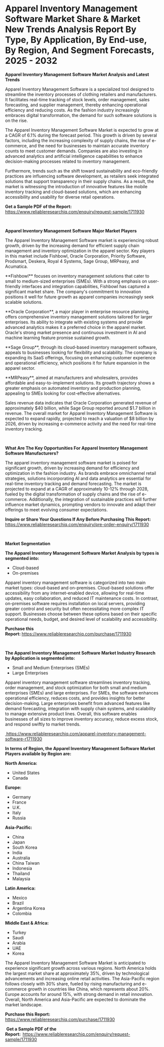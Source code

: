 <p><h1>Apparel Inventory Management Software Market Share & Market New Trends Analysis Report By Type, By Application, By End-use, By Region, And Segment Forecasts, 2025 - 2032</h1></p><p><strong>Apparel Inventory Management Software Market Analysis and Latest Trends</strong></p>
<p><p>Apparel Inventory Management Software is a specialized tool designed to streamline the inventory processes of clothing retailers and manufacturers. It facilitates real-time tracking of stock levels, order management, sales forecasting, and supplier management, thereby enhancing operational efficiency and reducing costs. As the fashion industry increasingly embraces digital transformation, the demand for such software solutions is on the rise.</p><p>The Apparel Inventory Management Software Market is expected to grow at a CAGR of 6.1% during the forecast period. This growth is driven by several factors, including the increasing complexity of supply chains, the rise of e-commerce, and the need for businesses to maintain accurate inventory counts to meet customer demands. Companies are also investing in advanced analytics and artificial intelligence capabilities to enhance decision-making processes related to inventory management.</p><p>Furthermore, trends such as the shift toward sustainability and eco-friendly practices are influencing software development, as retailers seek integrated solutions that support transparency in their supply chains. As a result, the market is witnessing the introduction of innovative features like mobile inventory tracking and cloud-based solutions, which are enhancing accessibility and usability for diverse retail operations.</p></p>
<p><strong>Get a Sample PDF of the Report:&nbsp;</strong> <a href="https://www.reliableresearchiq.com/enquiry/request-sample/1711930?utm_campaign=3173&utm_medium=2&utm_source=Github&utm_content=ia&utm_term=19042025&utm_id=apparel-inventory-management-software">https://www.reliableresearchiq.com/enquiry/request-sample/1711930</a></p>
<p>&nbsp;</p>
<p><strong>Apparel Inventory Management Software Major Market Players</strong></p>
<p><p>The Apparel Inventory Management Software market is experiencing robust growth, driven by the increasing demand for efficient supply chain management and inventory optimization in the apparel sector. Key players in this market include Fishbowl, Oracle Corporation, Priority Software, Prodsmart, Deskera, Royal 4 Systems, Sage Group, MRPeasy, and Acumatica.</p><p>**Fishbowl** focuses on inventory management solutions that cater to small to medium-sized enterprises (SMEs). With a strong emphasis on user-friendly interfaces and integration capabilities, Fishbowl has captured a significant market share. The company's commitment to innovation positions it well for future growth as apparel companies increasingly seek scalable solutions.</p><p>**Oracle Corporation**, a major player in enterprise resource planning, offers comprehensive inventory management solutions tailored for larger enterprises. Its ability to integrate with existing systems and provide advanced analytics makes it a preferred choice in the apparel market. Oracle's strong market presence and continuous investment in AI and machine learning feature promise sustained growth.</p><p>**Sage Group**, through its cloud-based inventory management software, appeals to businesses looking for flexibility and scalability. The company is expanding its SaaS offerings, focusing on enhancing customer experience and operational efficiency, which positions it for future expansion in the apparel sector.</p><p>**MRPeasy**, aimed at manufacturers and wholesalers, provides affordable and easy-to-implement solutions. Its growth trajectory shows a greater emphasis on automated inventory and production planning, appealing to SMEs looking for cost-effective alternatives.</p><p>Sales revenue data indicates that Oracle Corporation generated revenue of approximately $40 billion, while Sage Group reported around $1.7 billion in revenue. The overall market for Apparel Inventory Management Software is expected to expand rapidly, projected to reach a valuation of $8 billion by 2026, driven by increasing e-commerce activity and the need for real-time inventory tracking.</p></p>
<p>&nbsp;</p>
<p><strong>What Are The Key Opportunities For Apparel Inventory Management Software Manufacturers?</strong></p>
<p><p>The apparel inventory management software market is poised for significant growth, driven by increasing demand for efficiency and optimization in the fashion industry. As brands embrace omnichannel retail strategies, solutions incorporating AI and data analytics are essential for real-time inventory tracking and demand forecasting. The market is projected to expand at a CAGR of approximately 10-12% through 2028, fueled by the digital transformation of supply chains and the rise of e-commerce. Additionally, the integration of sustainable practices will further influence market dynamics, prompting vendors to innovate and adapt their offerings to meet evolving consumer expectations.</p></p>
<p><strong>Inquire or Share Your Questions If Any Before Purchasing This Report:</strong> <a href="https://www.reliableresearchiq.com/enquiry/pre-order-enquiry/1711930?utm_campaign=3173&utm_medium=2&utm_source=Github&utm_content=ia&utm_term=19042025&utm_id=apparel-inventory-management-software">https://www.reliableresearchiq.com/enquiry/pre-order-enquiry/1711930</a></p>
<p>&nbsp;</p>
<p><strong>Market Segmentation</strong></p>
<p><strong>The Apparel Inventory Management Software Market Analysis by types is segmented into:</strong></p>
<p><ul><li>Cloud-based</li><li>On-premises</li></ul></p>
<p><p>Apparel inventory management software is categorized into two main market types: cloud-based and on-premises. Cloud-based solutions offer accessibility from any internet-enabled device, allowing for real-time updates, easy collaboration, and reduced IT maintenance costs. In contrast, on-premises software requires installation on local servers, providing greater control and security but often necessitating more complex IT support. Businesses choose between these options based on their specific operational needs, budget, and desired level of scalability and accessibility.</p></p>
<p><strong>Purchase this Report:&nbsp;</strong><a href="https://www.reliableresearchiq.com/purchase/1711930?utm_campaign=3173&utm_medium=2&utm_source=Github&utm_content=ia&utm_term=19042025&utm_id=apparel-inventory-management-software">https://www.reliableresearchiq.com/purchase/1711930</a></p>
<p>&nbsp;</p>
<p><strong>The Apparel Inventory Management Software Market Industry Research by Application is segmented into:</strong></p>
<p><ul><li>Small and Medium Enterprises (SMEs)</li><li>Large Enterprises</li></ul></p>
<p><p>Apparel inventory management software streamlines inventory tracking, order management, and stock optimization for both small and medium enterprises (SMEs) and large enterprises. For SMEs, the software enhances operational efficiency, reduces costs, and provides insights for better decision-making. Large enterprises benefit from advanced features like demand forecasting, integration with supply chain systems, and scalability to manage extensive product lines. Overall, this software enables businesses of all sizes to improve inventory accuracy, reduce excess stock, and respond swiftly to market trends.</p></p>
<p><a href="https://www.reliableresearchiq.com/apparel-inventory-management-software-r1711930?utm_campaign=3173&utm_medium=2&utm_source=Github&utm_content=ia&utm_term=19042025&utm_id=apparel-inventory-management-software">&nbsp;https://www.reliableresearchiq.com/apparel-inventory-management-software-r1711930</a></p>
<p><strong>In terms of Region, the Apparel Inventory Management Software Market Players available by Region are:</strong></p>
<p>
    <p> <strong> North America: </strong>
        <ul>
            <li>United States</li>
            <li>Canada</li>
        </ul>
        </p> 
    <p> <strong> Europe: </strong>
        <ul>
            <li>Germany</li>
            <li>France</li>
            <li>U.K.</li>
            <li>Italy</li>
            <li>Russia</li>
        </ul>
        </p> 
    <p> <strong> Asia-Pacific: </strong>
        <ul>
            <li>China</li>
            <li>Japan</li>
            <li>South Korea</li>
            <li>India</li>
            <li>Australia</li>
            <li>China Taiwan</li>
            <li>Indonesia</li>
            <li>Thailand</li>
            <li>Malaysia</li>
        </ul>
        </p> 
    <p> <strong> Latin America: </strong>
        <ul>
            <li>Mexico</li>
            <li>Brazil</li>
            <li>Argentina Korea</li>
            <li>Colombia</li>
        </ul>
        </p> 
    <p> <strong> Middle East & Africa: </strong>
        <ul>
            <li>Turkey</li>
            <li>Saudi</li>
            <li>Arabia</li>
            <li>UAE</li>
            <li>Korea</li>
        </ul>
    </p>
    </p>
<p><p>The Apparel Inventory Management Software Market is anticipated to experience significant growth across various regions. North America holds the largest market share at approximately 35%, driven by technological advancements and increasing online retail activities. The Asia-Pacific region follows closely with 30% share, fueled by rising manufacturing and e-commerce growth in countries like China, which represents about 20%. Europe accounts for around 15%, with strong demand in retail innovation. Overall, North America and Asia-Pacific are expected to dominate the market landscape.</p></p>
<p><strong>Purchase this Report: </strong><a href="https://www.reliableresearchiq.com/purchase/1711930?utm_campaign=3173&utm_medium=2&utm_source=Github&utm_content=ia&utm_term=19042025&utm_id=apparel-inventory-management-software">https://www.reliableresearchiq.com/purchase/1711930</a></p>
<p>&nbsp;<strong>Get a Sample PDF of the Report:&nbsp;&nbsp;</strong><a href="https://www.reliableresearchiq.com/enquiry/request-sample/1711930?utm_campaign=3173&utm_medium=2&utm_source=Github&utm_content=ia&utm_term=19042025&utm_id=apparel-inventory-management-software">https://www.reliableresearchiq.com/enquiry/request-sample/1711930</a></p>
<p><strong></strong></p>
<p><p></p><p></p><p></p></p>